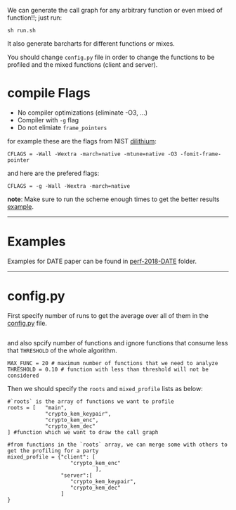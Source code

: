 We can generate the call graph for any arbitrary function or even mixed of function!!; just run:

```
sh run.sh
```
It also generate barcharts for different functions or mixes.

You should change `config.py` file in order to change the functions to be profiled and the mixed functions (client and server).

# compile Flags
- No compiler optimizations (eliminate -O3, ...)
- Compiler with `-g` flag
- Do not elimiate `frame_pointers`

for example these are the flags from NIST [dilithium](https://github.com/Hamidu68/perf/blob/master/perf-2018-DATE/dilithium_recommended/Makefile):
```
CFLAGS = -Wall -Wextra -march=native -mtune=native -O3 -fomit-frame-pointer
```
and here are the prefered flags:
```
CFLAGS = -g -Wall -Wextra -march=native
```

**note**: Make sure to run the scheme enough times to get the better results [example](https://github.com/Hamidu68/perf/blob/master/perf-2018-DATE/dilithium_recommended/src/main.c).

----------------------------------------
# Examples

Examples for DATE paper can be found in [perf-2018-DATE](https://github.com/Hamidu68/perf/tree/master/perf-2018-DATE) folder.

-----------------------------------------


# config.py

First specify number of runs to get the average over all of them in the [config.py](https://github.com/Hamidu68/perf/blob/master/config.py) file.
```NUM_RUNS = 5
```

and also spcify number of functions and ignore functions that consume less that `THRESHOLD` of the whole algorithm.
```
MAX_FUNC = 20 # maximum number of functions that we need to analyze
THRESHOLD = 0.10 # function with less than threshold will not be considered
```

Then we should specify the `roots` and `mixed_profile` lists as below:
```
#`roots` is the array of functions we want to profile
roots = [   "main",
            "crypto_kem_keypair",
            "crypto_kem_enc",
            "crypto_kem_dec"
] #function which we want to draw the call graph

#from functions in the `roots` array, we can merge some with others to get the profiling for a party
mixed_profile = {"client": [
                    "crypto_kem_enc"
                            ],
                 "server":[
                    "crypto_kem_keypair",
                    "crypto_kem_dec"
                 ]
}
```



